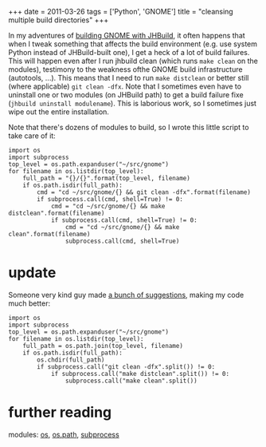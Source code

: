 +++
date = 2011-03-26
tags = ['Python', 'GNOME']
title = "cleansing multiple build directories"
+++

In my adventures of [building GNOME with JHBuild], it often happens that
when I tweak something that affects the build environment (e.g. use
system Python instead of JHBuild-built one), I get a heck of a lot of
build failures. This will happen even after I run jhbuild clean (which
runs `make clean` on the modules), testimony to the weakness ofthe GNOME
build infrastructure (autotools, \...). This means that I need to run
`make distclean` or better still (where applicable) `git clean -dfx`.
Note that I sometimes even have to uninstall one or two modules (on
JHBuild path) to get a build failure fixe
(`jhbuild uninstall modulename`). This is laborious work, so I sometimes
just wipe out the entire installation.

Note that there\'s dozens of modules to build, so I wrote this little
script to take care of it:

``` {.sourceCode .python}
import os
import subprocess
top_level = os.path.expanduser("~/src/gnome")
for filename in os.listdir(top_level):
    full_path = "{}/{}".format(top_level, filename)
    if os.path.isdir(full_path):
        cmd = "cd ~/src/gnome/{} && git clean -dfx".format(filename)
        if subprocess.call(cmd, shell=True) != 0:
            cmd = "cd ~/src/gnome/{} && make distclean".format(filename)
            if subprocess.call(cmd, shell=True) != 0:
                cmd = "cd ~/src/gnome/{} && make clean".format(filename)
                subprocess.call(cmd, shell=True)
```

update
======

Someone very kind guy made [a bunch of suggestions], making my code much
better:

``` {.sourceCode .python}
import os
import subprocess
top_level = os.path.expanduser("~/src/gnome")
for filename in os.listdir(top_level):
    full_path = os.path.join(top_level, filename)
    if os.path.isdir(full_path):
        os.chdir(full_path)
        if subprocess.call("git clean -dfx".split()) != 0:
            if subprocess.call("make distclean".split()) != 0:
                subprocess.call("make clean".split())
```

further reading
===============

modules: [os], [os.path], [subprocess]

  [building GNOME with JHBuild]: http://tshepang.net/my-jhbuild-setup
  [a bunch of suggestions]: http://codereview.stackexchange.com/questions/1476/cleansing-multiple-build-directories/1477#1477
  [os]: http://docs.python.org//library/os
  [os.path]: http://docs.python.org//library/os.path
  [subprocess]: http://docs.python.org//library/subprocess
